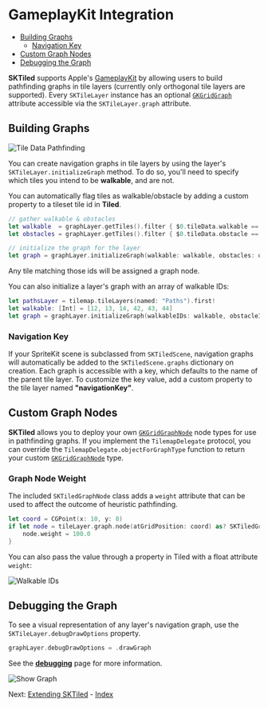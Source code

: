 # GameplayKit Integration

- [Building Graphs](#building-graphs)
    - [Navigation Key](#navigation-key)
- [Custom Graph Nodes](#custom-graph-nodes)
- [Debugging the Graph](#debugging-the-graph)


**SKTiled** supports Apple's [GameplayKit][gameplaykit-url]  by allowing users to build pathfinding graphs in tile layers (currently only orthogonal tile layers are supported). Every `SKTileLayer` instance has an optional [`GKGridGraph`][gkgridgraph-url] attribute accessible via the `SKTileLayer.graph` attribute.


## Building Graphs

![Tile Data Pathfinding](images/tiledata-pathfinding-attrs.png)

You can create navigation graphs in tile layers by using the layer's `SKTileLayer.initializeGraph` method. To do so, you'll need to specify which tiles you intend to be **walkable**, and are not.

You can automatically flag tiles as walkable/obstacle by adding a custom property to a tileset tile id in **Tiled**.

```swift
// gather walkable & obstacles
let walkable  = graphLayer.getTiles().filter { $0.tileData.walkable == true }
let obstacles = graphLayer.getTiles().filter { $0.tileData.obstacle == true }

// initialize the graph for the layer
let graph = graphLayer.initializeGraph(walkable: walkable, obstacles: obstacles, diagonalsAllowed: false)!
```

Any tile matching those ids will be assigned a graph node.

You can also initialize a layer's graph with an array of walkable IDs:

```swift
let pathsLayer = tilemap.tileLayers(named: "Paths").first!
let walkable: [Int] = [12, 13, 14, 42, 43, 44]
let graph = graphLayer.initializeGraph(walkableIDs: walkable, obstacleIDs, [], diagonalsAllowed: false)!
```

### Navigation Key

If your SpriteKit scene is subclassed from `SKTiledScene`, navigation graphs will automatically be added to the `SKTiledScene.graphs` dictionary on creation. Each graph is accessible with a key, which defaults to the name of the parent tile layer. To customize the key value, add a custom property to the tile layer named **"navigationKey"**.

## Custom Graph Nodes

**SKTiled** allows you to deploy your own [`GKGridGraphNode`][gkgridgraphnode-url] node types for use in pathfinding graphs. If you implement the `TilemapDelegate` protocol, you can override the `TilemapDelegate.objectForGraphType`
function to return your custom [`GKGridGraphNode`][gkgridgraphnode-url] type.

### Graph Node Weight

The included `SKTiledGraphNode` class adds a `weight` attribute that can be used to affect the outcome of heuristic pathfinding.

```swift
let coord = CGPoint(x: 10, y: 8)
if let node = tileLayer.graph.node(atGridPosition: coord) as? SKTiledGraphNode {
    node.weight = 100.0
}
```

You can also pass the value through a property in Tiled with a float attribute `weight`:



![Walkable IDs](images/node-weight-property.png)


## Debugging the Graph

To see a visual representation of any layer's navigation graph, use the `SKTileLayer.debugDrawOptions` property.

```swift
graphLayer.debugDrawOptions = .drawGraph
```

See the [**debugging**](debugging.html) page for more information.


![Show Graph](images/showGraph.gif)

Next: [Extending SKTiled](extending-sktiled.html) - [Index](Documentation.html)

<!--- Apple --->

[spritekit-url]:https://developer.apple.com/documentation/spritekit
[gameplaykit-url]:https://developer.apple.com/documentation/gameplaykit
[gkgridgraph-url]:https://developer.apple.com/documentation/gameplaykit/gkgridgraph
[gkgridgraphnode-url]:https://developer.apple.com/documentation/gameplaykit/gkgridgraphnode
[sktilelayer-url]:https://mfessenden.github.io/SKTiled/Classes/SKTileLayer.html
